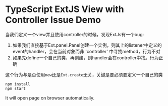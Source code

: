 TypeScript ExtJS View with Controller Issue Demo
=================================================

当我们定义一个view并且使用controller的时候，发现ExtJs有一个bug:

1. 如果我们直接基于Ext.panel.Panel创建一个实例，则其上的listener中定义的event的handler，会在当前对象而非 'controller'
   中寻找method，行为不对
2. 如果先define一个自己的类，再创建，则handler会在controller中找。行为正确

这个行为与是否使用`new`还是`Ext.create`无关，关键是要必须要定义一个自己的类

```
npm install
npm start
```

It will open page on browser automatically.
